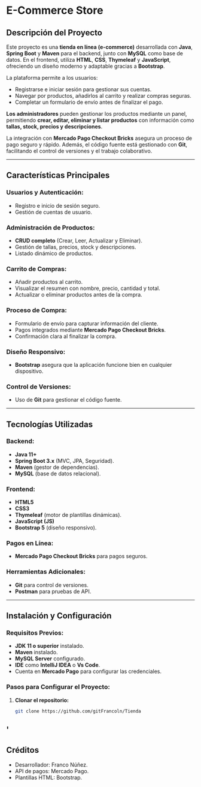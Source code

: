 # **E-Commerce Store**  

## **Descripción del Proyecto**  
Este proyecto es una **tienda en línea (e-commerce)** desarrollada con **Java**, **Spring Boot** y **Maven** para el backend, junto con **MySQL** como base de datos. En el frontend, utiliza **HTML**, **CSS**, **Thymeleaf** y **JavaScript**, ofreciendo un diseño moderno y adaptable gracias a **Bootstrap**.  

La plataforma permite a los usuarios:  
- Registrarse e iniciar sesión para gestionar sus cuentas.  
- Navegar por productos, añadirlos al carrito y realizar compras seguras.  
- Completar un formulario de envío antes de finalizar el pago.  

**Los administradores** pueden gestionar los productos mediante un panel, permitiendo **crear, editar, eliminar y listar productos** con información como **tallas, stock, precios y descripciones**.  

La integración con **Mercado Pago Checkout Bricks** asegura un proceso de pago seguro y rápido. Además, el código fuente está gestionado con **Git**, facilitando el control de versiones y el trabajo colaborativo.  

---

## **Características Principales**  

### **Usuarios y Autenticación:**  
- Registro e inicio de sesión seguro.  
- Gestión de cuentas de usuario.  

### **Administración de Productos:**  
- **CRUD completo** (Crear, Leer, Actualizar y Eliminar).  
- Gestión de tallas, precios, stock y descripciones.  
- Listado dinámico de productos.  

### **Carrito de Compras:**  
- Añadir productos al carrito.  
- Visualizar el resumen con nombre, precio, cantidad y total.  
- Actualizar o eliminar productos antes de la compra.  

### **Proceso de Compra:**  
- Formulario de envío para capturar información del cliente.  
- Pagos integrados mediante **Mercado Pago Checkout Bricks**.  
- Confirmación clara al finalizar la compra.  

### **Diseño Responsivo:**  
- **Bootstrap** asegura que la aplicación funcione bien en cualquier dispositivo.  

### **Control de Versiones:**  
- Uso de **Git** para gestionar el código fuente.  

---

## **Tecnologías Utilizadas**  

### **Backend:**  
- **Java 11+**  
- **Spring Boot 3.x** (MVC, JPA, Seguridad).  
- **Maven** (gestor de dependencias).  
- **MySQL** (base de datos relacional).  

### **Frontend:**  
- **HTML5**  
- **CSS3**  
- **Thymeleaf** (motor de plantillas dinámicas).  
- **JavaScript (JS)**  
- **Bootstrap 5** (diseño responsivo).  

### **Pagos en Línea:**  
- **Mercado Pago Checkout Bricks** para pagos seguros.  

### **Herramientas Adicionales:**  
- **Git** para control de versiones.  
- **Postman** para pruebas de API.  

---

## **Instalación y Configuración**  

### **Requisitos Previos:**  
- **JDK 11 o superior** instalado.  
- **Maven** instalado.  
- **MySQL Server** configurado.  
- **IDE** como **IntelliJ IDEA** o **Vs Code**.  
- Cuenta en **Mercado Pago** para configurar las credenciales.  

### **Pasos para Configurar el Proyecto:**  
1. **Clonar el repositorio:**  
   ```bash
   git clone https://github.com/gitFrancoln/Tienda
'
   ---
   ## **Créditos**
  - Desarrollador: Franco Núñez.
  - API de pagos: Mercado Pago.
  - Plantillas HTML: Bootstrap.
   
